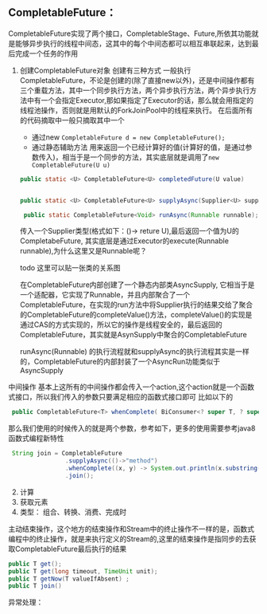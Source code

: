## CompletableFuture：
CompletableFuture实现了两个接口，CompletableStage、Future,所依其功能就是能够异步执行的线程中间态，这其中的每个中间态都可以相互串联起来，达到最后完成一个任务的作用
1. 创建CompletableFuture对象
    创建有三种方式 
    一般执行CompletableFuture，不论是创建的(除了直接new以外)，还是中间操作都有三个重载方法，其中一个同步执行方法，两个异步执行方法，两个异步执行方法中有一个会指定Executor,那如果指定了Executor的话，那么就会用指定的线程池操作，否则就是用默认的ForkJoinPool中的线程来执行。
    在后面所有的代码摘取中一般只摘取其中一个
    - 通过new
    `CompletableFuture d = new CompletableFuture();`
    - 通过静态辅助方法
    用来返回一个已经计算好的值(计算好的值，是通过参数传入)，相当于是一个同步的方法，其实底层就是调用了`new CompletableFuture(U u)`
    ```java
    public static <U> CompletableFuture<U> completedFuture(U value)
    ```


    ```java
    
    public static <U> CompletableFuture<U> supplyAsync(Supplier<U> supplier);
    
     public static CompletableFuture<Void> runAsync(Runnable runnable);
    ```
    传入一个Supplier类型(格式如下：()-> reture U),最后返回一个值为U的CompletabeFuture,
    其实底层是通过Executor的execute(Runnable runnable),为什么这里又是Runnable呢？

    todo 这里可以贴一张类的关系图

    在CompletableFuture内部创建了一个静态内部类AsyncSupply, 它相当于是一个适配器，它实现了Runnable，并且内部聚合了一个CompletableFuture，在实现的run方法中将Supplier执行的结果交给了聚合的CompletableFuture的completeValue()方法，completeValue()的实现是通过CAS的方式实现的，所以它的操作是线程安全的，最后返回的CompletableFuture，其实就是AsynSupply中聚合的CompletableFuture

    runAsync(Runnable) 的执行流程就和supplyAsync的执行流程其实是一样的，CompletableFuture的内部封装了一个AsyncRun功能类似于AsyncSupply



中间操作
基本上这所有的中间操作都会传入一个action,这个action就是一个函数式接口，所以我们传入的参数只要满足相应的函数式接口即可
比如以下的
```java
 public CompletableFuture<T> whenComplete( BiConsumer<? super T, ? super Throwable> action) {

```

那么我们使用的时候传入的就是两个参数，参考如下，更多的使用需要参考java8函数式编程新特性
```java
 String join = CompletableFuture
                .supplyAsync(()->"method")
                .whenComplete((x, y) -> System.out.println(x.substring(1)))
                .join();

```

2. 计算
3. 获取元素
4. 类型：
        组合、转换、消费、完成时

主动结束操作，这个地方的结束操作和Stream中的终止操作不一样的是，函数式编程中的终止操作，就是来执行定义的Stream的,这里的结束操作是指同步的去获取CompletableFuture最后执行的结果
```java 
public T get();
public T get(long timeout, TimeUnit unit);
public T getNow(T valueIfAbsent) ;
public T join() 

```
异常处理：
